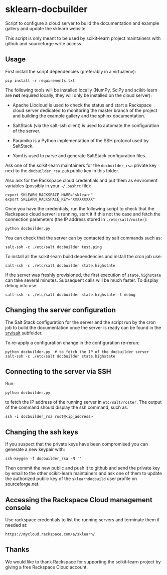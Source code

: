 sklearn-docbuilder
==================

Script to configure a cloud server to build the documentation and example
gallery and update the sklearn website.

This script is only meant to be used by scikit-learn project maintainers with
github and sourceforge write access.


Usage
-----

First install the script dependencies (preferably in a virtualenv):

    pip install -r requirements.txt

The following tools will be installed locally (NumPy, SciPy and scikit-learn
are **not** required locally, they will only be installed on the cloud server):

- Apache Libcloud is used to check the status and start a Rackspace cloud
  server dedicated to monitoring the master branch of the project and building
  the example gallery and the sphinx documentation.

- SaltStack (via the salt-ssh client) is used to automate the configuration of
  the server.

- Paramiko is a Python implementation of the SSH protocol used by SaltStack.

- Yaml is used to parse and generate SaltStack configuration files.

Ask one of the scikit-learn maintainers for the `docbuilder_rsa` private
key next to the `docbuilder_rsa.pub` public key in this folder.

Also ask for the Rackspace cloud credentials   and put them as enviroment
variables (possibly in your `~/.bashrc` file):

    export SKLEARN_RACKSPACE_NAME="sklearn"
    export SKLEARN_RACKSPACE_KEY="XXXXXXXXX"
    
Once you have the credentials, run the following script to check that the
Rackspace cloud server is running, start it if this not the case and fetch the
connection parameters (the IP address stored in `./etc/salt/roster`):

    python docbuilder.py

You can check that the server can by contacted by salt commands such
as:

    salt-ssh -c ./etc/salt docbuilder test.ping

To install all the scikit-learn build dependencies and install the cron job
use:

    salt-ssh -c ./etc/salt docbuilder state.highstate

If the server was freshly provisioned, the first execution of `state.highstate`
can take several minutes. Subsequent calls will be much faster. To display
debug info use:

    salt-ssh -c ./etc/salt docbuilder state.highstate -l debug


Changing the server configuration
---------------------------------

The Salt Stack configuration for the server and the script run by the cron job
to build the documentation once the server is ready can be found in the
[srv/salt](
https://github.com/scikit-learn/sklearn-docbuilder/tree/master/srv/salt)
subfolder.

To re-apply a configuration change in the configuration re-rerun:

    python docbuilder.py  # to fetch the IP of the docbuilder server
    salt-ssh -c ./etc/salt docbuilder state.highstate


Connecting to the server via SSH
--------------------------------

Run:

    python docbuilder.py

to fetch the IP address of the running server in `etc/salt/roster`. The output
of the command should display the ssh command, such as:

    ssh -i docbuilder_rsa root@<ip_address>


Changing the ssh keys
---------------------

If you suspect that the private keys have been compromised you can generate
a new keypair with:

    ssh-keygen -f docbuilder_rsa -N ''

Then commit the new public and push it to github and send the private key by
email to the other scikit-learn maintainers and ask one of them to update the
authorized public key of the `sklearndocbuild` user profile on sourceforge.net.


Accessing the Rackspace Cloud management console
------------------------------------------------

Use rackspace credentials to list the running servers and terminate them if
needed at:

    https://mycloud.rackspace.com/a/sklearn/


Thanks
------

We would like to thank Rackspace for supporting the scikit-learn project by
giving a free Rackspace Cloud account.
